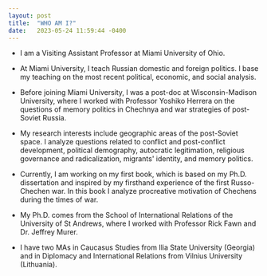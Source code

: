 ```yaml
---
layout: post
title:  "WHO AM I?"
date:   2023-05-24 11:59:44 -0400
---
```

- I am a Visiting Assistant Professor at Miami University of Ohio.


- At Miami University, I teach Russian domestic and foreign politics. I base my teaching on the most recent political, economic, and social analysis.


- Before joining Miami University, I was a post-doc at Wisconsin-Madison University, where I worked with Professor Yoshiko Herrera on the questions of memory politics in Chechnya and war strategies of post-Soviet Russia. 


- My research interests include geographic areas of the post-Soviet space. I analyze questions related to conflict and post-conflict development, political demography, autocratic legitimation, religious governance and radicalization, migrants' identity, and memory politics.


- Currently, I am working on my first book, which is based on my Ph.D. dissertation and inspired by my firsthand experience of the first Russo-Chechen war. In this book I analyze procreative motivation of Chechens during the times of war. 


- My Ph.D. comes from the School of International Relations of the University of St Andrews, where I worked with Professor Rick Fawn and Dr. Jeffrey Murer.


- I have two MAs in Caucasus Studies from Ilia State University (Georgia) and in Diplomacy and International Relations from Vilnius University (Lithuania).


